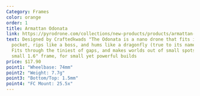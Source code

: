 ```yaml
---
Category: Frames
color: orange
order: 1
title: Armattan Odonata
link: https://pyrodrone.com/collections/new-products/products/armattan-odonata-74mm-fpv-drone-frame
text: Designed by Craftedkwads "The Odonata is a nano drone that fits in your
  pocket, rips like a boss, and hums like a dragonfly (true to its namesake).
  Fits through the tiniest of gaps, and makes worlds out of small spots." It's a
  small 1.6" frame, for small yet powerful builds
price: $17.90
point1: "Wheelbase: 74mm"
point2: "Weight: 7.7g"
point3: "Bottom/Top: 1.5mm"
point4: "FC Mount: 25.5x"
---
```

